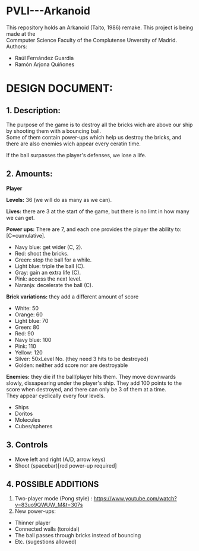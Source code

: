 # PVLI---Arkanoid
This repository holds an Arkanoid (Taito, 1986) remake. This project is being made at the  
Commputer Science Faculty of the Complutense Unversity of Madrid.  
Authors:

- Raúl Fernández Guardia  
- Ramón Arjona Quiñones

# DESIGN DOCUMENT:
## 1. Description:
  The purpose of the game is to destroy all the bricks wich are above our ship by shooting them with a bouncing ball.  
  Some of them contain power-ups which help us destroy the bricks, and there are also enemies wich appear every ceratin time.

If the ball surpasses the player's defenses, we lose a life.

## 2. Amounts:
**Player**  
  
**Levels:** 36 (we will do as many as we can).  
  
**Lives:** there are 3 at the start of the game, but there is no limt in how many we can get. 
  
**Power ups:** There are 7, and each one provides the player the ability to: [C=cumulative].  
- Navy blue: get wider (C, 2).  
- Red: shoot the bricks.  
- Green: stop the ball for a while.  
- Light blue: triple the ball (C).  
- Gray: gain an extra life (C).  
- Pink: access the next level.  
- Naranja: decelerate the ball (C).  
      
**Brick variations:** they add a different amount of score
- White: 50  
- Orange: 60  
- Light blue: 70  
- Green: 80  
- Red: 90  
- Navy blue: 100  
- Pink: 110  
- Yellow: 120  
- Silver: 50xLevel No. (they need 3 hits to be destroyed)  
- Golden: neither add score nor are destroyable  
      
**Enemies:** they die if the ball/player hits them. They move downwards slowly, dissapearing under the player's ship.
    They add 100 points to the score when destroyed, and there can only be 3 of them at a time.  
    They appear cyclically every four levels.  
- Ships 
- Doritos  
- Molecules  
- Cubes/spheres  
    
## 3. Controls  
- Move left and right (A/D, arrow keys)  
- Shoot (spacebar)[red power-up required]  
   
## 4. POSSIBLE ADDITIONS  
1. Two-player mode (Pong style) : https://www.youtube.com/watch?v=83uo9QWUW_M&t=307s  
2. New power-ups:    
  - Thinner player   
  - Connected walls (toroidal)  
  - The ball passes through bricks instead of bouncing 
  - Etc. (sugestions allowed)

    
   



